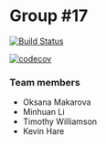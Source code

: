 

# Group #17

[![Build Status](https://travis-ci.org/team-boomeraang/cs107-FinalProject.svg?branch=master)](https://travis-ci.org/team-boomeraang/cs107-FinalProject)  

[![codecov](https://codecov.io/gh/team-boomeraang/cs107-FinalProject/branch/master/graph/badge.svg)](https://codecov.io/gh/team-boomeraang/cs107-FinalProject)

### Team members
* Oksana Makarova
* Minhuan Li
* Timothy Williamson
* Kevin Hare
